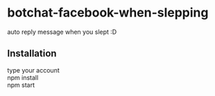 # botchat-facebook-when-slepping
auto reply message when you slept :D

## Installation
type your account
<br>
npm install
<br>
npm start
